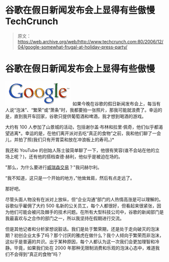 # 谷歌在假日新闻发布会上显得有些傲慢 TechCrunch

> 原文：<https://web.archive.org/web/http://www.techcrunch.com:80/2006/12/04/google-somewhat-frugal-at-holiday-press-party/>

# 谷歌在假日新闻发布会上显得有些傲慢

[![](img/8f27ab7495efc46da9dd5a921fd0f727.png)](https://web.archive.org/web/20230216222410/http://www.google.com/) 如果今晚在谷歌的假日新闻发布会上，每当有人说“泡沫”、“繁荣”或“萧条”时，我都要拍一张照片，那我可能就浪费了。幸运的是，直到我开车回家，谷歌只提供葡萄酒和啤酒，我才想到喝酒的游戏。

大约有 100 人参加了山景城的活动，包括谢尔盖·布林和拉里·佩奇，他们似乎都渴望逃离*。幸运的是，在他们离开派对去吃“真正的食物”之前，我和他们聊了一会儿，并拍了照(我们只有开胃菜和放在冲浪板上的寿司。)*

我还和 YouTube 的创始人陈士骏简单聊了一下，他很有笑容(谁不会站在他的立场上呢？)，还有他的搭档查德·赫利，他似乎是被迫在场的。

"那么，为什么要进行[威瑞森交易](https://web.archive.org/web/20230216222410/https://techcrunch.com/2006/11/28/what-will-youtube-be-like-on-your-mobile-phone/)？"我问赫尔利。

“我不知道，这只是一个开始的地方，”他耸耸肩，然后有点走远了。

那好吧。

尽管头面人物没有在派对上放纵，但“企业沟通”部门的人热情高涨是可以理解的。谷歌似乎雇佣了大约 500 名新的公关员工，每个人都很好，但看起来很紧张，因为他们可能会被问及棘手的技术问题。在所有大型科技公司中，谷歌的新闻部门是我最喜欢与之合作的部门之一，所以我坚持在假期进行交流。

但是其他记者和分析家想说脏话。我们是处于繁荣期，还是处于走向破灭的泡沫期？初创企业太多了吗？那个讨厌的雅虎在做什么？我个人倾向于繁荣而非泡沫，这似乎是普遍的共识。出于某种原因，每个人都认为这一次我们会更加理智和冷静。毕竟，如果我们处在 2000 年那种无限制消费和乐观的泡沫心态中，难道我们不会得到“真正的食物”吗？